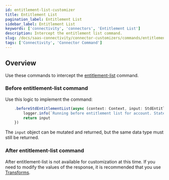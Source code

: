 ```yaml
---
id: entitlement-list-customizer
title: Entitlement List
pagination_label: Entitlement List
sidebar_label: Entitlement List
keywords: ['connectivity', 'connectors', 'Entitlement List']
description: Intercept the entitlement list command.
slug: /docs/saas-connectivity/connector-customizers/commands/entitlement-list
tags: ['Connectivity', 'Connector Command']
---
```


## Overview

Use these commands to intercept the [entitlement-list](../../commands/entitlement-list) command.

### Before entitlement-list command

Use this logic to implement the command: 

```javascript
    .beforeStdEntitlementList(async (context: Context, input: StdEntitlementListInput) => {
        logger.info(`Running before entitlement list for account. State ${input.state}`)
        return input
    })
```
The `input` object can be mutated and returned, but the same data type must still be returned.

### After entitlement-list command

After entitlement-list is not available for customization at this time. If you need to modify the values of the response, it is recommended that you use [Transforms](https://developer.sailpoint.com/idn/docs/transforms/).